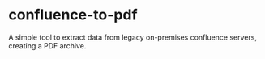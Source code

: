 # confluence-to-pdf
A simple tool to extract data from legacy on-premises confluence servers, creating a PDF archive.
